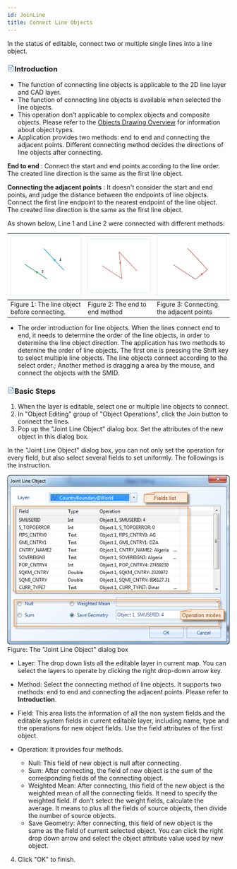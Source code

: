 ```yaml
---
id: JoinLine
title: Connect Line Objects
---
```


In the status of editable, connect two or multiple single lines into a line object.

### ![](../../../img/read.gif)Introduction

  * The function of connecting line objects is applicable to the 2D line layer and CAD layer.
  * The function of connecting line objects is available when selected the line objects.
  * This operation don't applicable to complex objects and composite objects. Please refer to the [Objects Drawing Overview](../CreateObjects/AboutCreateGeometry.htm) for information about object types.
  * Application provides two methods: end to end and connecting the adjacent points. Different connecting method decides the directions of line objects after connecting. 

**End to end** : Connect the start and end points according to the line order. The created line direction is the same as the first line object.

**Connecting the adjacent points** : It doesn't consider the start and end points, and judge the distance between the endpoints of line objects. Connect the first line endpoint to the nearest endpoint of the line object. The created line direction is the same as the first line object.

As shown below, Line 1 and Line 2 were connected with different methods:

![](img-en/Join1.png) | ![](img-en/Join2.png) | ![](img-en/Join3.png)  
---|---|---  
Figure 1: The line object before connecting. | Figure 2: The end to end method | Figure 3: Connecting the adjacent points  
  * The order introduction for line objects. When the lines connect end to end, it needs to determine the order of the line objects, in order to determine the line object direction. The application has two methods to deternine the order of line objects. The first one is pressing the Shift key to select multiple line objects. The line objects connect according to the select order.; Another method is dragging a area by the mouse, and connect the objects with the SMID.

### ![](../../../img/read.gif)Basic Steps

  1. When the layer is editable, select one or multiple line objects to connect. 
  2. In "Object Editing" group of "Object Operations", click the Join button to connect the lines.
  3. Pop up the "Joint Line Object" dialog box. Set the attributes of the new object in this dialog box. 

In the "Joint Line Object" dialog box, you can not only set the operation for every field, but also select several fields to set uniformly. The followings is the instruction.

![](img-en/JoinLineDia.png)   
Figure: The "Joint Line Object" dialog box  

  * Layer: The drop down lists all the editable layer in current map. You can select the layers to operate by clicking the right drop-down arrow key.

  * Method: Select the connecting method of line objects. It supports two methods: end to end and connecting the adjacent points. Please refer to **Introduction**.

  * Field: This area lists the information of all the non system fields and the editable system fields in current editable layer, including name, type and the operations for new object fields. Use the field attributes of the first object.

  * Operation: It provides four methods. 

      * Null: This field of new object is null after connecting.
      * Sum: After connecting, the field of new object is the sum of the corresponding fields of the connecting object.
      * Weighted Mean: After connecting, this field of the new object is the weighted mean of all the connecting fields. It need to specify the weighted field. If don't select the weight fields, calculate the average. It means to plus all the fields of source objects, then divide the number of source objects.
      * Save Geometry: After connecting, this field of new object is the same as the field of current selected object. You can click the right drop down arrow and select the object attribute value used by new object.

  4. Click "OK" to finish.